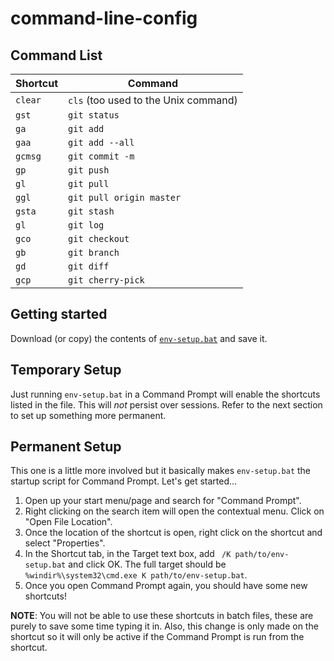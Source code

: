 # command-line-config

## Command List
| Shortcut | Command                              |
|----------|--------------------------------------|
| `clear`  | `cls` (too used to the Unix command) |
| `gst`    | `git status`                         |
| `ga`     | `git add`                            |
| `gaa`    | `git add --all`                      |
| `gcmsg`  | `git commit -m`                      |
| `gp`     | `git push`                           |
| `gl`     | `git pull`                           |
| `ggl`    | `git pull origin master`             |
| `gsta`   | `git stash`                          |
| `gl`     | `git log`                            |
| `gco`    | `git checkout`                       |
| `gb`     | `git branch`                         |
| `gd`     | `git diff`                           |
| `gcp`    | `git cherry-pick`                    |

## Getting started
Download (or copy) the contents of [`env-setup.bat`](https://raw.githubusercontent.com/YashdalfTheGray/command-line-config/master/env-setup.bat) and save it.

## Temporary Setup
Just running `env-setup.bat` in a Command Prompt will enable the shortcuts listed in the file. This will *not* persist over sessions. Refer to the next section to set up something more permanent.

## Permanent Setup
This one is a little more involved but it basically makes `env-setup.bat` the startup script for Command Prompt. Let's get started...

1. Open up your start menu/page and search for "Command Prompt".
2. Right clicking on the search item will open the contextual menu. Click on "Open File Location".
3. Once the location of the shortcut is open, right click on the shortcut and select "Properties".
4. In the Shortcut tab, in the Target text box, add ` /K path/to/env-setup.bat` and click OK. The full target should be `%windir%\system32\cmd.exe K path/to/env-setup.bat`.
5. Once you open Command Prompt again, you should have some new shortcuts!

**NOTE**: You will not be able to use these shortcuts in batch files, these are purely to save some time typing it in. Also, this change is only made on the shortcut so it will only be active if the Command Prompt is run from the shortcut. 
